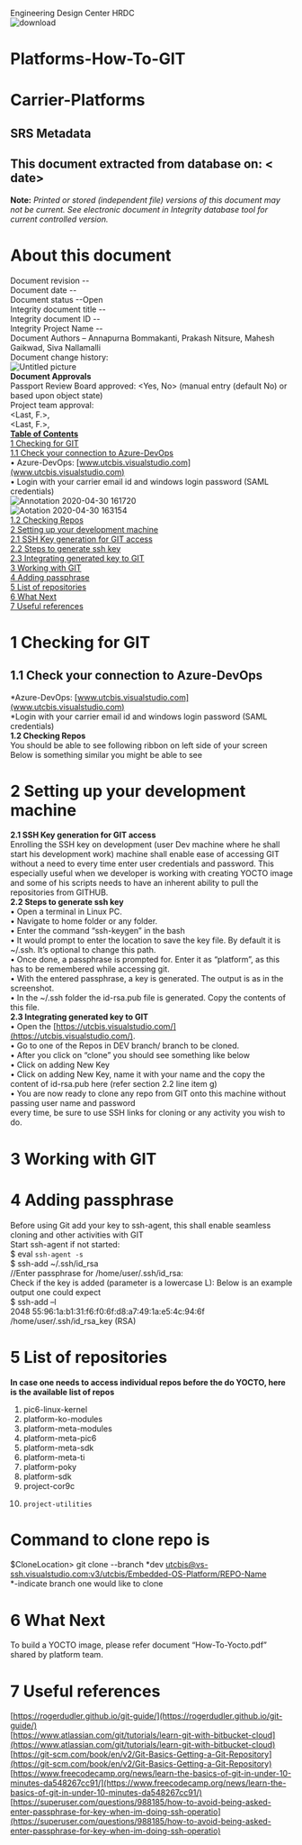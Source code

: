 Engineering Design Center HRDC  
![download](https://user-images.githubusercontent.com/64484410/80700386-44910300-8afb-11ea-814f-7086cd3d3822.png)
 # **Platforms-How-To-GIT**
# **Carrier-Platforms**
## SRS Metadata
## This document extracted from database on: < date>
   
 **Note:**  _Printed or stored (independent file) versions of this document may not be current. See electronic document in Integrity database tool for current controlled version._
# **About this document**
Document revision --  
Document date --  
Document status --Open  
Integrity document title --  
Integrity document ID --  
Integrity Project Name --  
Document Authors – Annapurna Bommakanti, Prakash Nitsure, Mahesh Gaikwad, Siva Nallamalli  
Document change history:  
![Untitled picture](https://user-images.githubusercontent.com/64484410/80701585-3e038b00-8afd-11ea-93f7-6a0ef97a63b0.png)  
              **Document Approvals**      
Passport Review Board approved: <Yes, No> (manual entry (default No) or based upon object state)  
Project team approval:  
<Last, F.>, <date>  
<Last, F.>, <date>  
 [**Table of Contents**]()  
   [1	Checking for GIT]()  
    [1.1	Check your connection to Azure-DevOps]()   
 • Azure-DevOps: [www.utcbis.visualstudio.com](www.utcbis.visualstudio.com)        
 • Login with your carrier email id and windows login password (SAML credentials)    
![Annotation 2020-04-30 161720](https://user-images.githubusercontent.com/64484410/80702141-37c1de80-8afe-11ea-9f9a-e96d97b0090d.png)  
![Aotation 2020-04-30 163154](https://user-images.githubusercontent.com/64484410/80703397-545f1600-8b00-11ea-8fbd-558d2946be86.png)  
	     [1.2	Checking Repos]()  
 [2	Setting up your development machine]()  
    [2.1	SSH Key generation for GIT access]()      
    [2.2	Steps to generate ssh key]()  
    [2.3	Integrating generated key to GIT	]()    
 [3	Working with GIT	]()  
 [4	Adding passphrase	]()    
 [5	List of repositories	]()    
 [6	What Next]()  
 [7	Useful references]()  	
  # 1	Checking for GIT
  ## 1.1	Check your connection to Azure-DevOps  
   *Azure-DevOps: [www.utcbis.visualstudio.com](www.utcbis.visualstudio.com)  
   *Login with your carrier email id and windows login password (SAML credentials)  
   **1.2	Checking Repos**  
   You should be able to see following ribbon on left side of your screen  
   Below is something similar you might be able to see    
   # 2	Setting up your development machine
   **2.1	SSH Key generation for GIT access**  
Enrolling the SSH key on development (user Dev machine where he shall start his development work) machine shall enable ease of accessing   GIT without a need to every time enter user credentials and password. This especially useful when we developer is working with   creating YOCTO image and some of his scripts needs to have an inherent ability to pull the repositories from GITHUB.  
   **2.2	Steps to generate ssh key**  
    •	Open a terminal in Linux PC.  
    •	Navigate to home folder or any folder.  
    •	Enter the command “ssh-keygen” in the bash  
    •	It would prompt to enter the location to save the key file. By default it is ~/.ssh. It’s optional to change this path.  
    •	Once done, a passphrase is prompted for. Enter it as “platform”, as this has to be remembered while accessing git.  
    •	With the entered passphrase, a key is generated. The output is as in the screenshot.  
    •	In the ~/.ssh folder the id-rsa.pub file is generated. Copy the contents of this file.  
   **2.3	Integrating generated key to GIT**  
    •	Open the [https://utcbis.visualstudio.com/](https://utcbis.visualstudio.com/).   
    •	Go to one of the Repos in DEV branch/ branch to be cloned.  
    •	After you click on “clone” you should see something like below  
    •	Click on adding New Key  
    •	Click on adding New Key, name it with your name and the copy the content of id-rsa.pub here (refer section 2.2 line item g)  
    •	You are now ready to clone any repo from GIT onto this machine without passing user name and password   
      every time, be sure to use SSH links for cloning or any activity you wish to do.   
# 3	Working with GIT
# 4	Adding passphrase
Before using Git add your key to ssh-agent, this shall enable seamless cloning and other activities with GIT   
Start ssh-agent if not started:   
$ eval `ssh-agent -s`  
$ ssh-add ~/.ssh/id_rsa   
//Enter passphrase for /home/user/.ssh/id_rsa:  
Check if the key is added (parameter is a lowercase L): Below is an example output one could expect  
$ ssh-add –l   
2048 55:96:1a:b1:31:f6:f0:6f:d8:a7:49:1a:e5:4c:94:6f  
/home/user/.ssh/id_rsa_key (RSA)   
 # 5	List of repositories
**In case one needs to access individual repos before the do YOCTO, here is the available list of repos**  
1.	pic6-linux-kernel  
2.	platform-ko-modules  
3.	platform-meta-modules  
4.	platform-meta-pic6  
5.	platform-meta-sdk  
6.	platform-meta-ti  
7.	platform-poky  
8.	platform-sdk  
9.	project-cor9c  
10.     project-utilities  

# Command to clone repo is 
$CloneLocation> git clone --branch *dev [utcbis@vs-ssh.visualstudio.com:v3/utcbis/Embedded-OS-Platform/REPO-Name]()  
										*-indicate branch one would like to clone  

# 6	What Next
To build a YOCTO image, please refer document “How-To-Yocto.pdf” shared by platform team.  
# 7	Useful references
[https://rogerdudler.github.io/git-guide/](https://rogerdudler.github.io/git-guide/)    
[https://www.atlassian.com/git/tutorials/learn-git-with-bitbucket-cloud](https://www.atlassian.com/git/tutorials/learn-git-with-bitbucket-cloud)  
[https://git-scm.com/book/en/v2/Git-Basics-Getting-a-Git-Repository](https://git-scm.com/book/en/v2/Git-Basics-Getting-a-Git-Repository)  [https://www.freecodecamp.org/news/learn-the-basics-of-git-in-under-10-minutes-da548267cc91/](https://www.freecodecamp.org/news/learn-the-basics-of-git-in-under-10-minutes-da548267cc91/)  
[https://superuser.com/questions/988185/how-to-avoid-being-asked-enter-passphrase-for-key-when-im-doing-ssh-operatio](https://superuser.com/questions/988185/how-to-avoid-being-asked-enter-passphrase-for-key-when-im-doing-ssh-operatio)  



        

   


